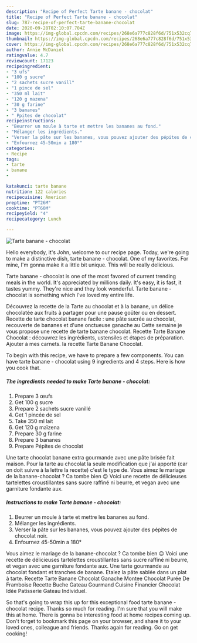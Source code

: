 ```yaml
---
description: "Recipe of Perfect Tarte banane - chocolat"
title: "Recipe of Perfect Tarte banane - chocolat"
slug: 787-recipe-of-perfect-tarte-banane-chocolat
date: 2020-09-28T02:10:07.704Z
image: https://img-global.cpcdn.com/recipes/268e6a777c828f6d/751x532cq70/tarte-banane-chocolat-photo-principale-de-la-recette.jpg
thumbnail: https://img-global.cpcdn.com/recipes/268e6a777c828f6d/751x532cq70/tarte-banane-chocolat-photo-principale-de-la-recette.jpg
cover: https://img-global.cpcdn.com/recipes/268e6a777c828f6d/751x532cq70/tarte-banane-chocolat-photo-principale-de-la-recette.jpg
author: Annie McDaniel
ratingvalue: 4.7
reviewcount: 17123
recipeingredient:
- "3 ufs"
- "100 g sucre"
- "2 sachets sucre vanill"
- "1 pince de sel"
- "350 ml lait"
- "120 g mazena"
- "30 g farine"
- "3 bananes"
- " Ppites de chocolat"
recipeinstructions:
- "Beurrer un moule à tarte et mettre les bananes au fond."
- "Mélanger les ingrédients."
- "Verser la pâte sur les bananes, vous pouvez ajouter des pépites de chocolat noir."
- "Enfournez 45-50min a 180°"
categories:
- Recipe
tags:
- tarte
- banane
- 

katakunci: tarte banane  
nutrition: 122 calories
recipecuisine: American
preptime: "PT26M"
cooktime: "PT60M"
recipeyield: "4"
recipecategory: Lunch

---
```



![Tarte banane - chocolat](https://img-global.cpcdn.com/recipes/268e6a777c828f6d/751x532cq70/tarte-banane-chocolat-photo-principale-de-la-recette.jpg)

Hello everybody, it's John, welcome to our recipe page. Today, we're going to make a distinctive dish, tarte banane - chocolat. One of my favorites. For mine, I'm gonna make it a little bit unique. This will be really delicious.

Tarte banane - chocolat is one of the most favored of current trending meals in the world. It's appreciated by millions daily. It's easy, it is fast, it tastes yummy. They're nice and they look wonderful. Tarte banane - chocolat is something which I've loved my entire life.

Découvrez la recette de la Tarte au chocolat et à la banane, un délice chocolatée aux fruits à partager pour une pause goûter ou en dessert. Recette de tarte chocolat banane facile : une pâte sucrée au chocolat, recouverte de bananes et d&#39;une onctueuse ganache au Cette semaine je vous propose une recette de tarte banane chocolat. Recette Tarte Banane Chocolat : découvrez les ingrédients, ustensiles et étapes de préparation. Ajouter à mes carnets. la recette Tarte Banane Chocolat.


To begin with this recipe, we have to prepare a few components. You can have tarte banane - chocolat using 9 ingredients and 4 steps. Here is how you cook that.

<!--inarticleads1-->

##### The ingredients needed to make Tarte banane - chocolat:

1. Prepare 3 œufs
1. Get 100 g sucre
1. Prepare 2 sachets sucre vanillé
1. Get 1 pincée de sel
1. Take 350 ml lait
1. Get 120 g maïzena
1. Prepare 30 g farine
1. Prepare 3 bananes
1. Prepare  Pépites de chocolat


Une tarte chocolat banane extra gourmande avec une pâte brisée fait maison. Pour la tarte au chocolat la seule modification que j&#39;ai apporté (car on doit suivre à la lettre la recette) c&#39;est le type de. Vous aimez le mariage de la banane-chocolat ? Ca tombe bien 😉 Voici une recette de délicieuses tartelettes croustillantes sans sucre raffiné ni beurre, et vegan avec une garniture fondante aux. 

<!--inarticleads2-->

##### Instructions to make Tarte banane - chocolat:

1. Beurrer un moule à tarte et mettre les bananes au fond.
1. Mélanger les ingrédients.
1. Verser la pâte sur les bananes, vous pouvez ajouter des pépites de chocolat noir.
1. Enfournez 45-50min a 180°


Vous aimez le mariage de la banane-chocolat ? Ca tombe bien 😉 Voici une recette de délicieuses tartelettes croustillantes sans sucre raffiné ni beurre, et vegan avec une garniture fondante aux. Une tarte gourmande au chocolat fondant et tranches de banane. Etalez la pâte sablée dans un plat à tarte. Recette Tarte Banane Chocolat Ganache Montee Chocolat Purée De Framboise Recette Buche Gateau Gourmand Cuisine Financier Chocolat Idée Patisserie Gateau Individuel. 

So that's going to wrap this up for this exceptional food tarte banane - chocolat recipe. Thanks so much for reading. I'm sure that you will make this at home. There is gonna be interesting food at home recipes coming up. Don't forget to bookmark this page on your browser, and share it to your loved ones, colleague and friends. Thanks again for reading. Go on get cooking!

